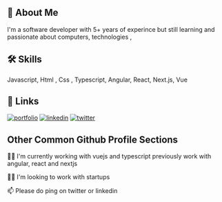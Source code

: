 
## 🚀 About Me
I'm a software developer with 5+ years of experince but still learning and passionate about computers, technologies , 


## 🛠 Skills
Javascript, Html , Css , Typescript,  Angular, React, Next.js, Vue


## 🔗 Links
[![portfolio](https://img.shields.io/badge/my_portfolio-000?style=for-the-badge&logo=ko-fi&logoColor=white)](https://missionraj.github.io/myself/)
[![linkedin](https://img.shields.io/badge/linkedin-0A66C2?style=for-the-badge&logo=linkedin&logoColor=white)](https://www.linkedin.com/in/raj-rana-4b857a10b/)
[![twitter](https://img.shields.io/badge/twitter-1DA1F2?style=for-the-badge&logo=twitter&logoColor=white)](https://twitter.com/raj___rana)

## Other Common Github Profile Sections
👩‍💻 I'm currently working with vuejs and typescript previously work with angular, react and nextjs

👯‍♀️ I'm looking to work with startups 

📫 Please do ping on twitter or linkedin 


